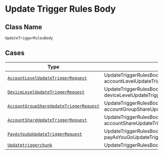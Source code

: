 
# Update Trigger Rules Body

## Class Name

`UpdateTriggerRulesBody`

## Cases

| Type | Factory Method |
|  --- | --- |
| [`AccountLevelUpdateTriggerRequest`](../../../doc/models/account-level-update-trigger-request.md) | UpdateTriggerRulesBody.fromAccountLevelUpdateTriggerRequest(AccountLevelUpdateTriggerRequest accountLevelUpdateTriggerRequest) |
| [`DeviceLevelUpdateTriggerRequest`](../../../doc/models/device-level-update-trigger-request.md) | UpdateTriggerRulesBody.fromDeviceLevelUpdateTriggerRequest(DeviceLevelUpdateTriggerRequest deviceLevelUpdateTriggerRequest) |
| [`AccountGroupShareUpdateTriggerRequest`](../../../doc/models/account-group-share-update-trigger-request.md) | UpdateTriggerRulesBody.fromAccountGroupShareUpdateTriggerRequest(AccountGroupShareUpdateTriggerRequest accountGroupShareUpdateTriggerRequest) |
| [`AccountShareUpdateTriggerRequest`](../../../doc/models/account-share-update-trigger-request.md) | UpdateTriggerRulesBody.fromAccountShareUpdateTriggerRequest(AccountShareUpdateTriggerRequest accountShareUpdateTriggerRequest) |
| [`PayAsYouGoUpdateTriggerRequest`](../../../doc/models/pay-as-you-go-update-trigger-request.md) | UpdateTriggerRulesBody.fromPayAsYouGoUpdateTriggerRequest(PayAsYouGoUpdateTriggerRequest payAsYouGoUpdateTriggerRequest) |
| [`Updatetriggerchunk`](../../../doc/models/updatetriggerchunk.md) | UpdateTriggerRulesBody.fromUpdatetriggerchunk(Updatetriggerchunk updatetriggerchunk) |


